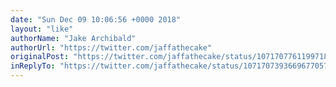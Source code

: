 ```yaml
---
date: "Sun Dec 09 10:06:56 +0000 2018"
layout: "like"
authorName: "Jake Archibald"
authorUrl: "https://twitter.com/jaffathecake"
originalPost: "https://twitter.com/jaffathecake/status/1071707761199718400"
inReplyTo: "https://twitter.com/jaffathecake/status/1071707393669677057"
---
```

